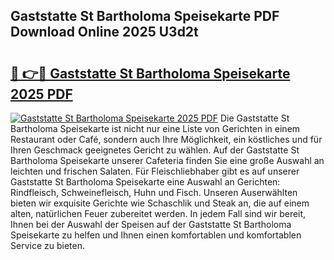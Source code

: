 ## Gaststatte St Bartholoma Speisekarte PDF Download Online 2025 U3d2t

# <h2><a href="http://gcc2icw.nevu.top/?p=Gaststatte+St+Bartholoma+Speisekarte">🔗 👉🔴 Gaststatte St Bartholoma Speisekarte 2025 PDF</a></h2>

[![Gaststatte St Bartholoma Speisekarte 2025 PDF](https://i.imgur.com/dBaPXMq.png)](http://gcc2icw.nevu.top/?p=Gaststatte+St+Bartholoma+Speisekarte)
Die Gaststatte St Bartholoma Speisekarte ist nicht nur eine Liste von Gerichten in einem Restaurant oder Café, sondern auch Ihre Möglichkeit, ein köstliches und für Ihren Geschmack geeignetes Gericht zu wählen. Auf der Gaststatte St Bartholoma Speisekarte unserer Cafeteria finden Sie eine große Auswahl an leichten und frischen Salaten. Für Fleischliebhaber gibt es auf unserer Gaststatte St Bartholoma Speisekarte eine Auswahl an Gerichten: Rindfleisch, Schweinefleisch, Huhn und Fisch. Unseren Auserwählten bieten wir exquisite Gerichte wie Schaschlik und Steak an, die auf einem alten, natürlichen Feuer zubereitet werden. In jedem Fall sind wir bereit, Ihnen bei der Auswahl der Speisen auf der Gaststatte St Bartholoma Speisekarte zu helfen und Ihnen einen komfortablen und komfortablen Service zu bieten.
